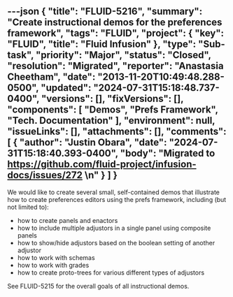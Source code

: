 ---json
{
  "title": "FLUID-5216",
  "summary": "Create instructional demos for the preferences framework",
  "tags": "FLUID",
  "project": {
    "key": "FLUID",
    "title": "Fluid Infusion"
  },
  "type": "Sub-task",
  "priority": "Major",
  "status": "Closed",
  "resolution": "Migrated",
  "reporter": "Anastasia Cheetham",
  "date": "2013-11-20T10:49:48.288-0500",
  "updated": "2024-07-31T15:18:48.737-0400",
  "versions": [],
  "fixVersions": [],
  "components": [
    "Demos",
    "Prefs Framework",
    "Tech. Documentation"
  ],
  "environment": null,
  "issueLinks": [],
  "attachments": [],
  "comments": [
    {
      "author": "Justin Obara",
      "date": "2024-07-31T15:18:40.393-0400",
      "body": "Migrated to <https://github.com/fluid-project/infusion-docs/issues/272>&#x20;\n"
    }
  ]
}
---
We would like to create several small, self-contained demos that illustrate how to create preferences editors using the prefs framework, including (but not limited to):

* how to create panels and enactors
* how to include multiple adjustors in a single panel using composite panels
* how to show/hide adjustors based on the boolean setting of another adjustor
* how to work with schemas
* how to work with grades
* how to create proto-trees for various different types of adjustors

See FLUID-5215 for the overall goals of all instructional demos.

        